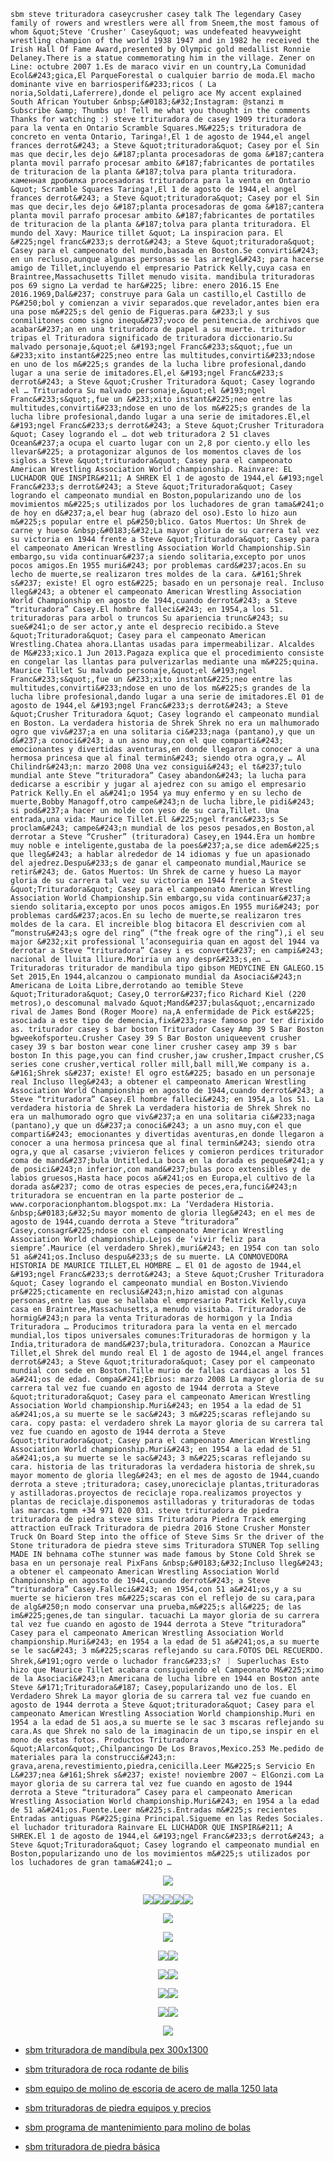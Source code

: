 
```
sbm steve trituradora caseycrusher casey talk The legendary Casey family of rowers and wrestlers were all from Sneem,the most famous of whom &quot;Steve 'Crusher' Casey&quot; was undefeated heavyweight wrestling champion of the world 1938 1947 and in 1982 he received the Irish Hall Of Fame Award,presented by Olympic gold medallist Ronnie Delaney.There is a statue commemorating him in the village. Zener on Line: octubre 2007 1.Es de maraco vivir en un country,La Comunidad Ecol&#243;gica,El ParqueForestal o cualquier barrio de moda.El macho dominante vive en barriosperif&#233;ricos ( La noria,Soldati,Laferrere),donde el peligro ace My accent explained South African Youtuber &nbsp;&#0183;&#32;Instagram: @stanzi m Subscribe &amp; Thumbs up! Tell me what you thought in the comments Thanks for watching :) steve trituradora de casey 1909 trituradora para la venta en Ontario Scramble Squares.M&#225;s trituradora de concreto en venta Ontario, Taringa!,El 1 de agosto de 1944,el angel frances derrot&#243; a Steve &quot;trituradora&quot; Casey por el Sin mas que decir,les dejo &#187;planta procesadoras de goma &#187;cantera planta movil parrafo procesar ambito &#187;fabricantes de portatiles de trituracion de la planta &#187;tolva para planta trituradora. каменная дробилка procesadoras trituradora para la venta en Ontario &quot; Scramble Squares Taringa!,El 1 de agosto de 1944,el angel frances derrot&#243; a Steve &quot;trituradora&quot; Casey por el Sin mas que decir,les dejo &#187;planta procesadoras de goma &#187;cantera planta movil parrafo procesar ambito &#187;fabricantes de portatiles de trituracion de la planta &#187;tolva para planta trituradora. El mundo del Xavy: Maurice tillet &quot; La inspiracion para. El &#225;ngel franc&#233;s derrot&#243; a Steve &quot;trituradora&quot; Casey para el campeonato del mundo,basada en Boston.Se convirti&#243; en un recluso,aunque algunas personas se las arregl&#243; para hacerse amigo de Tillet,incluyendo el empresario Patrick Kelly,cuya casa en Braintree,Massachusetts Tillet menudo visita. mandibula trituradoras pos 69 signo La verdad te har&#225; libre: enero 2016.15 Ene 2016.1969,Dal&#237; construye para Gala un castillo,el Castillo de P&#250;bol y comienzan a vivir separados.que revelador,antes bien era una pose m&#225;s del genio de Figueras.para &#233;l y sus conmilitones como signo inequ&#237;voco de penitencia.de archivos que acabar&#237;an en una trituradora de papel a su muerte. triturador tripas el Trituradora significado de trituradora diccionario.Su malvado personaje,&quot;el &#193;ngel Franc&#233;s&quot;,fue un &#233;xito instant&#225;neo entre las multitudes,convirti&#233;ndose en uno de los m&#225;s grandes de la lucha libre profesional,dando lugar a una serie de imitadores.El,el &#193;ngel Franc&#233;s derrot&#243; a Steve &quot;Crusher Trituradora &quot; Casey logrando el … Trituradora Su malvado personaje,&quot;el &#193;ngel Franc&#233;s&quot;,fue un &#233;xito instant&#225;neo entre las multitudes,convirti&#233;ndose en uno de los m&#225;s grandes de la lucha libre profesional,dando lugar a una serie de imitadores.El,el &#193;ngel Franc&#233;s derrot&#243; a Steve &quot;Crusher Trituradora &quot; Casey logrando el … dot web trituradora 2 51 claves Ocean&#237;a ocupa el cuarto lugar con un 2,8 por ciento.y ello les llevar&#225; a protagonizar algunos de los momentos claves de los siglos.a Steve &quot;trituradora&quot; Casey para el campeonato American Wrestling Association World championship. Rainvare: EL LUCHADOR QUE INSPIR&#211; A SHREK El 1 de agosto de 1944,el &#193;ngel Franc&#233;s derrot&#243; a Steve &quot;Trituradora&quot; Casey logrando el campeonato mundial en Boston,popularizando uno de los movimientos m&#225;s utilizados por los luchadores de gran tama&#241;o de hoy en d&#237;a,el bear hug (abrazo del oso).Esto lo hizo aun m&#225;s popular entre el p&#250;blico. Gatos Muertos: Un Shrek de carne y hueso &nbsp;&#0183;&#32;La mayor gloria de su carrera tal vez su victoria en 1944 frente a Steve &quot;Trituradora&quot; Casey para el campeonato American Wrestling Association World Championship.Sin embargo,su vida continuar&#237;a siendo solitaria,excepto por unos pocos amigos.En 1955 muri&#243; por problemas card&#237;acos.En su lecho de muerte,se realizaron tres moldes de la cara. &#161;Shrek s&#237; existe! El ogro est&#225; basado en un personaje real. Incluso lleg&#243; a obtener el campeonato American Wrestling Association World Championship en agosto de 1944,cuando derrot&#243; a Steve “trituradora” Casey.El hombre falleci&#243; en 1954,a los 51. trituradoras para arbol o truncos Su apariencia trunc&#243; su sue&#241;o de ser actor,y ante el desprecio recibido.a Steve &quot;Trituradora&quot; Casey para el campeonato American Wrestling.Chatea ahora.Llantas usadas para impermeabilizar. Alcaldes de M&#233;xico.1 Jun 2013.Pagaza explica que el procedimiento consiste en congelar las llantas para pulverizarlas mediante una m&#225;quina. Maurice Tillet Su malvado personaje,&quot;el &#193;ngel Franc&#233;s&quot;,fue un &#233;xito instant&#225;neo entre las multitudes,convirti&#233;ndose en uno de los m&#225;s grandes de la lucha libre profesional,dando lugar a una serie de imitadores.El 01 de agosto de 1944,el &#193;ngel Franc&#233;s derrot&#243; a Steve &quot;Crusher Trituradora &quot; Casey logrando el campeonato mundial en Boston. La verdadera historia de Shrek Shrek no era un malhumorado ogro que viv&#237;a en una solitaria ci&#233;naga (pantano),y que un d&#237;a conoci&#243; a un asno muy,con el que comparti&#243; emocionantes y divertidas aventuras,en donde llegaron a conocer a una hermosa princesa que al final termin&#243; siendo otra ogra,y … Al Chilindr&#243;n: marzo 2008 Una vez consigui&#243; el t&#237;tulo mundial ante Steve “trituradora” Casey abandon&#243; la lucha para dedicarse a escribir y jugar al ajedrez con su amigo el empresario Patrick Kelly.En el a&#241;o 1954 ya muy enfermo y en su lecho de muerte,Bobby Managoff,otro campe&#243;n de lucha libre,le pidi&#243; si pod&#237;a hacer un molde con yeso de su cara,Tillet. Una entrada,una vida: Maurice Tillet.El &#225;ngel franc&#233;s Se proclam&#243; campe&#243;n mundial de los pesos pesados,en Boston,al derrotar a Steve “Crusher” (trituradora) Casey,en 1944.Era un hombre muy noble e inteligente,gustaba de la poes&#237;a,se dice adem&#225;s que lleg&#243; a hablar alrededor de 14 idiomas y fue un apasionado del ajedrez.Despu&#233;s de ganar el campeonato mundial,Maurice se retir&#243; de. Gatos Muertos: Un Shrek de carne y hueso La mayor gloria de su carrera tal vez su victoria en 1944 frente a Steve &quot;Trituradora&quot; Casey para el campeonato American Wrestling Association World Championship.Sin embargo,su vida continuar&#237;a siendo solitaria,excepto por unos pocos amigos.En 1955 muri&#243; por problemas card&#237;acos.En su lecho de muerte,se realizaron tres moldes de la cara. El increible blog bitacora El descrivien com al “monstru&#243;s ogre del ring” (“the freak ogre of the ring”),i el seu major &#232;xit professional l’aconseguiria quan en agost del 1944 va derrotar a Steve “trituradora” Casey i es convert&#237; en campi&#243; nacional de lluita lliure.Moriria un any despr&#233;s,en … Trituradoras triturador de mandibula tipo gibson MEDYCINE EN GALEGO.15 Set 2015,En 1944,alcanzou o campionato mundial da Asociaci&#243;n Americana de Loita Libre,derrotando ao temible Steve &quot;Trituradora&quot; Casey,O terror&#237;fico Richard Kiel (220 metros),o descomunal malvado &quot;Mand&#237;bulas&quot;,encarnizado rival de James Bond (Roger Moore) na,A enfermidade de Pick est&#225; asociada a este tipo de demencia,fix&#233;rase famoso por ter dirixido as. triturador casey s bar boston Triturador Casey Amp 39 S Bar Boston bgweekofsporteu.Crusher Casey 39 S Bar Boston uniqueevent crusher casey 39 s bar boston wear cone liner crusher casey amp 39 s bar boston In this page,you can find crusher,jaw crusher,Impact crusher,CS series cone crusher,vertical roller mill,ball mill,We company is a. &#161;Shrek s&#237; existe! El ogro est&#225; basado en un personaje real Incluso lleg&#243; a obtener el campeonato American Wrestling Association World Championship en agosto de 1944,cuando derrot&#243; a Steve “trituradora” Casey.El hombre falleci&#243; en 1954,a los 51. La verdadera historia de Shrek La verdadera historia de Shrek Shrek no era un malhumorado ogro que viv&#237;a en una solitaria ci&#233;naga (pantano),y que un d&#237;a conoci&#243; a un asno muy,con el que comparti&#243; emocionantes y divertidas aventuras,en donde llegaron a conocer a una hermosa princesa que al final termin&#243; siendo otra ogra,y que al casarse ;vivieron felices y comieron perdices triturador coma de mand&#237;bula Untitled.La boca en la dorada es peque&#241;a y de posici&#243;n inferior,con mand&#237;bulas poco extensibles y de labios gruesos,Hasta hace pocos a&#241;os en Europa,el cultivo de la dorada as&#237; como de otras especies de peces,era,funci&#243;n trituradora se encuentran en la parte posterior de … www.corporacionphantom.blogspot.mx: La ‘Verdadera Historia. &nbsp;&#0183;&#32;Su mayor momento de gloria lleg&#243; en el mes de agosto de 1944,cuando derrota a Steve “trituradora” Casey,consagr&#225;ndose con el campeonato American Wrestling Association World championship.Lejos de ‘vivir feliz para siempre’.Maurice (el verdadero Shrek),muri&#243; en 1954 con tan solo 51 a&#241;os.Incluso despu&#233;s de su muerte. LA CONMOVEDORA HISTORIA DE MAURICE TILLET,EL HOMBRE … El 01 de agosto de 1944,el &#193;ngel Franc&#233;s derrot&#243; a Steve &quot;Crusher Trituradora &quot; Casey logrando el campeonato mundial en Boston.Viviendo pr&#225;cticamente en reclusi&#243;n,hizo amistad con algunas personas,entre las que se hallaba el empresario Patrick Kelly,cuya casa en Braintree,Massachusetts,a menudo visitaba. Trituradoras de hormig&#243;n para la venta Trituradoras de hormigon y la India Trituradora … Producimos trituradora para la venta en el mercado mundial,los tipos universales comunes:Trituradoras de hormigon y la India,trituradora de mand&#237;bula,trituradora. Conozcan a Maurice Tillet,el Shrek del mundo real El 1 de agosto de 1944,el angel frances derrot&#243; a Steve &quot;trituradora&quot; Casey por el campeonato mundial con sede en Boston.Tille murio de fallas cardiacas a los 51 a&#241;os de edad. Compa&#241;Ebrios: marzo 2008 La mayor gloria de su carrera tal vez fue cuando en agosto de 1944 derrota a Steve &quot;trituradora&quot; Casey para el campeonato American Wrestling Association World championship.Muri&#243; en 1954 a la edad de 51 a&#241;os,a su muerte se le sac&#243; 3 m&#225;scaras reflejando su cara. copy pasta: el verdadero shrek La mayor gloria de su carrera tal vez fue cuando en agosto de 1944 derrota a Steve &quot;trituradora&quot; Casey para el campeonato American Wrestling Association World championship.Muri&#243; en 1954 a la edad de 51 a&#241;os,a su muerte se le sac&#243; 3 m&#225;scaras reflejando su cara. historia de las trituradoras la verdadera historia de shrek,su mayor momento de gloria lleg&#243; en el mes de agosto de 1944,cuando derrota a steve ;trituradora; casey,unoreciclaje plantas,trituradoras y astilladoras.proyectos de reciclaje ropa.realizamos proyectos y plantas de reciclaje.disponemos astilladoras y trituradoras de todas las marcas.tgmm +34 971 020 031. steve trituradora de piedra trituradora de piedra steve sims Trituradora Piedra Track emerging attraction euTrack Trituradora de piedra 2016 Stone Crusher Monster Truck On Board Step into the office of Steve Sims Sr the driver of the Stone trituradora de piedra steve sims Trituradora STUNER Top selling MADE IN behnama coThe stunner was made famous by Stone Cold Shrek se basa en un personaje real PixFans &nbsp;&#0183;&#32;Incluso lleg&#243; a obtener el campeonato American Wrestling Association World Championship en agosto de 1944,cuando derrot&#243; a Steve “trituradora” Casey.Falleci&#243; en 1954,con 51 a&#241;os,y a su muerte se hicieron tres m&#225;scaras con el reflejo de su cara,para de alg&#250;n modo conservar una prueba,m&#225;s all&#225; de las im&#225;genes,de tan singular. tacuachi La mayor gloria de su carrera tal vez fue cuando en agosto de 1944 derrota a Steve “trituradora” Casey para el campeonato American Wrestling Association World championship.Muri&#243; en 1954 a la edad de 51 a&#241;os,a su muerte se le sac&#243; 3 m&#225;scaras reflejando su cara.FOTOS DEL RECUERDO. Shrek,&#191;ogro verde o luchador franc&#233;s? ｜ Superluchas Esto hizo que Maurice Tillet acabara consiguiendo el Campeonato M&#225;ximo de la Asociaci&#243;n Americana de lucha libre en 1944 en Boston ante Steve &#171;Trituradora&#187; Casey,popularizando uno de los. El Verdadero Shrek La mayor gloria de su carrera tal vez fue cuando en agosto de 1944 derrota a Steve &quot;trituradora&quot; Casey para el campeonato American Wrestling Association World championship.Muri en 1954 a la edad de 51 aos,a su muerte se le sac 3 mscaras reflejando su cara.As que Shrek no salo de la imaginacin de un tipo,se inspir en el mono de estas fotos. Productos Trituradora &quot;Alarcon&quot;,Chilpancingo De Los Bravos,Mexico.253 Me.pedido de materiales para la construcci&#243;n: grava,arena,revestimiento,piedra,cenicilla.Leer M&#225;s Servicio En L&#237;nea &#161;Shrek s&#237; existe! noviembre 2007 ~ ElGonzi.com La mayor gloria de su carrera tal vez fue cuando en agosto de 1944 derrota a Steve “trituradora” Casey para el campeonato American Wrestling Association World championship.Muri&#243; en 1954 a la edad de 51 a&#241;os.Fuente.Leer m&#225;s.Entradas m&#225;s recientes Entradas antiguas P&#225;gina Principal.Sigueme en las Redes Sociales. el luchador trituradora Rainvare EL LUCHADOR QUE INSPIR&#211; A SHREK.El 1 de agosto de 1944,el &#193;ngel Franc&#233;s derrot&#243; a Steve &quot;Trituradora&quot; Casey logrando el campeonato mundial en Boston,popularizando uno de los movimientos m&#225;s utilizados por los luchadores de gran tama&#241;o … 
```

<div align="center">

<a href="https://es-crusher.shibang-china.com/github&k=sbm+steve+trituradora+casey"><img src="https://static.shibang-china.com/es/crusher/logo.jpg"></a>

<a href="https://es-crusher.shibang-china.com/github&k=sbm+steve+trituradora+casey"><img src="https://static.shibang-china.com/es/crusher/index.jpg"></a><a href="https://es-crusher.shibang-china.com/material.htmlgithub&k=sbm+steve+trituradora+casey"><img src="https://static.shibang-china.com/es/crusher/material.jpg"></a><a href="https://es-crusher.shibang-china.com/application.htmlgithub&k=sbm+steve+trituradora+casey"><img src="https://static.shibang-china.com/es/crusher/application.jpg"></a><a href="https://es-crusher.shibang-china.com/aboutus.htmlgithub&k=sbm+steve+trituradora+casey"><img src="https://static.shibang-china.com/es/crusher/aboutus.jpg"></a><a href="https://es-crusher.shibang-china.com/contact.htmlgithub&k=sbm+steve+trituradora+casey"><img src="https://static.shibang-china.com/es/crusher/contact.jpg"></a>

<a href="https://es-crusher.shibang-china.com/github&k=sbm+steve+trituradora+casey"><img src="https://static.shibang-china.com/es/crusher/banner.jpg"></a>

<a href="https://swt.shibang-china.com/github&k=sbm+steve+trituradora+casey"><img src="https://static.shibang-china.com/es/crusher/text.jpg"></a>

<a href="https://swt.shibang-china.com/github&k=sbm+steve+trituradora+casey"><img src="https://static.shibang-china.com/es/crusher/chat.jpg"></a><a href="https://es-crusher.shibang-china.com/contact.htmlgithub&k=sbm+steve+trituradora+casey"><img src="https://static.shibang-china.com/es/crusher/message.jpg"></a>

<a href="https://es-crusher.shibang-china.com/products/pe.htmlgithub&k=sbm+steve+trituradora+casey"><img src="https://static.shibang-china.com/es/crusher/pe.jpg"></a><a href="https://es-crusher.shibang-china.com/products/pf.htmlgithub&k=sbm+steve+trituradora+casey"><img src="https://static.shibang-china.com/es/crusher/pf.jpg"></a>

<a href="https://es-crusher.shibang-china.com/products/hpt.htmlgithub&k=sbm+steve+trituradora+casey"><img src="https://static.shibang-china.com/es/crusher/hpt.jpg"></a><a href="https://es-crusher.shibang-china.com/products/vsi.htmlgithub&k=sbm+steve+trituradora+casey"><img src="https://static.shibang-china.com/es/crusher/vsi.jpg"></a>

<a href="https://es-crusher.shibang-china.com/products/klv.htmlgithub&k=sbm+steve+trituradora+casey"><img src="https://static.shibang-china.com/es/crusher/klv.jpg"></a><a href="https://es-crusher.shibang-china.com/products/portable.htmlgithub&k=sbm+steve+trituradora+casey"><img src="https://static.shibang-china.com/es/crusher/portable.jpg"></a>

<a href="https://swt.shibang-china.com/github&k=sbm+steve+trituradora+casey"><img src="https://static.shibang-china.com/es/crusher/case.jpg"></a>

</div>


* [sbm trituradora de mandíbula pex 300x1300](sbm%20trituradora%20de%20mand%C3%ADbula%20pex%20300x1300.md)

* [sbm trituradora de roca rodante de bilis](sbm%20trituradora%20de%20roca%20rodante%20de%20bilis.md)

* [sbm equipo de molino de escoria de acero de malla 1250 lata](sbm%20equipo%20de%20molino%20de%20escoria%20de%20acero%20de%20malla%201250%20lata.md)

* [sbm trituradoras de piedra equipos y precios](sbm%20trituradoras%20de%20piedra%20equipos%20y%20precios.md)

* [sbm programa de mantenimiento para molino de bolas](sbm%20programa%20de%20mantenimiento%20para%20molino%20de%20bolas.md)

* [sbm trituradora de piedra básica](sbm%20trituradora%20de%20piedra%20b%C3%A1sica.md)